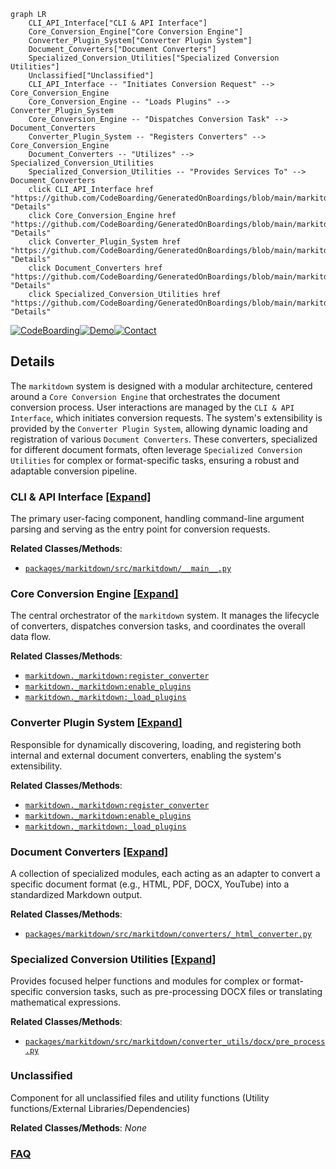 ```mermaid
graph LR
    CLI_API_Interface["CLI & API Interface"]
    Core_Conversion_Engine["Core Conversion Engine"]
    Converter_Plugin_System["Converter Plugin System"]
    Document_Converters["Document Converters"]
    Specialized_Conversion_Utilities["Specialized Conversion Utilities"]
    Unclassified["Unclassified"]
    CLI_API_Interface -- "Initiates Conversion Request" --> Core_Conversion_Engine
    Core_Conversion_Engine -- "Loads Plugins" --> Converter_Plugin_System
    Core_Conversion_Engine -- "Dispatches Conversion Task" --> Document_Converters
    Converter_Plugin_System -- "Registers Converters" --> Core_Conversion_Engine
    Document_Converters -- "Utilizes" --> Specialized_Conversion_Utilities
    Specialized_Conversion_Utilities -- "Provides Services To" --> Document_Converters
    click CLI_API_Interface href "https://github.com/CodeBoarding/GeneratedOnBoardings/blob/main/markitdown/CLI_API_Interface.md" "Details"
    click Core_Conversion_Engine href "https://github.com/CodeBoarding/GeneratedOnBoardings/blob/main/markitdown/Core_Conversion_Engine.md" "Details"
    click Converter_Plugin_System href "https://github.com/CodeBoarding/GeneratedOnBoardings/blob/main/markitdown/Converter_Plugin_System.md" "Details"
    click Document_Converters href "https://github.com/CodeBoarding/GeneratedOnBoardings/blob/main/markitdown/Document_Converters.md" "Details"
    click Specialized_Conversion_Utilities href "https://github.com/CodeBoarding/GeneratedOnBoardings/blob/main/markitdown/Specialized_Conversion_Utilities.md" "Details"
```

[![CodeBoarding](https://img.shields.io/badge/Generated%20by-CodeBoarding-9cf?style=flat-square)](https://github.com/CodeBoarding/CodeBoarding)[![Demo](https://img.shields.io/badge/Try%20our-Demo-blue?style=flat-square)](https://www.codeboarding.org/diagrams)[![Contact](https://img.shields.io/badge/Contact%20us%20-%20contact@codeboarding.org-lightgrey?style=flat-square)](mailto:contact@codeboarding.org)

## Details

The `markitdown` system is designed with a modular architecture, centered around a `Core Conversion Engine` that orchestrates the document conversion process. User interactions are managed by the `CLI & API Interface`, which initiates conversion requests. The system's extensibility is provided by the `Converter Plugin System`, allowing dynamic loading and registration of various `Document Converters`. These converters, specialized for different document formats, often leverage `Specialized Conversion Utilities` for complex or format-specific tasks, ensuring a robust and adaptable conversion pipeline.

### CLI & API Interface [[Expand]](./CLI_API_Interface.md)
The primary user-facing component, handling command-line argument parsing and serving as the entry point for conversion requests.


**Related Classes/Methods**:

- <a href="https://github.com/microsoft/markitdown/blob/main/packages/markitdown/src/markitdown/__main__.py" target="_blank" rel="noopener noreferrer">`packages/markitdown/src/markitdown/__main__.py`</a>


### Core Conversion Engine [[Expand]](./Core_Conversion_Engine.md)
The central orchestrator of the `markitdown` system. It manages the lifecycle of converters, dispatches conversion tasks, and coordinates the overall data flow.


**Related Classes/Methods**:

- <a href="https://github.com/microsoft/markitdown/blob/main/packages/markitdown/src/markitdown/_markitdown.py" target="_blank" rel="noopener noreferrer">`markitdown._markitdown:register_converter`</a>
- <a href="https://github.com/microsoft/markitdown/blob/main/packages/markitdown/src/markitdown/_markitdown.py" target="_blank" rel="noopener noreferrer">`markitdown._markitdown:enable_plugins`</a>
- <a href="https://github.com/microsoft/markitdown/blob/main/packages/markitdown/src/markitdown/_markitdown.py" target="_blank" rel="noopener noreferrer">`markitdown._markitdown:_load_plugins`</a>


### Converter Plugin System [[Expand]](./Converter_Plugin_System.md)
Responsible for dynamically discovering, loading, and registering both internal and external document converters, enabling the system's extensibility.


**Related Classes/Methods**:

- <a href="https://github.com/microsoft/markitdown/blob/main/packages/markitdown/src/markitdown/_markitdown.py" target="_blank" rel="noopener noreferrer">`markitdown._markitdown:register_converter`</a>
- <a href="https://github.com/microsoft/markitdown/blob/main/packages/markitdown/src/markitdown/_markitdown.py" target="_blank" rel="noopener noreferrer">`markitdown._markitdown:enable_plugins`</a>
- <a href="https://github.com/microsoft/markitdown/blob/main/packages/markitdown/src/markitdown/_markitdown.py" target="_blank" rel="noopener noreferrer">`markitdown._markitdown:_load_plugins`</a>


### Document Converters [[Expand]](./Document_Converters.md)
A collection of specialized modules, each acting as an adapter to convert a specific document format (e.g., HTML, PDF, DOCX, YouTube) into a standardized Markdown output.


**Related Classes/Methods**:

- <a href="https://github.com/microsoft/markitdown/blob/main/packages/markitdown/src/markitdown/converters/_html_converter.py" target="_blank" rel="noopener noreferrer">`packages/markitdown/src/markitdown/converters/_html_converter.py`</a>


### Specialized Conversion Utilities [[Expand]](./Specialized_Conversion_Utilities.md)
Provides focused helper functions and modules for complex or format-specific conversion tasks, such as pre-processing DOCX files or translating mathematical expressions.


**Related Classes/Methods**:

- <a href="https://github.com/microsoft/markitdown/blob/main/packages/markitdown/src/markitdown/converter_utils/docx/pre_process.py" target="_blank" rel="noopener noreferrer">`packages/markitdown/src/markitdown/converter_utils/docx/pre_process.py`</a>


### Unclassified
Component for all unclassified files and utility functions (Utility functions/External Libraries/Dependencies)


**Related Classes/Methods**: _None_



### [FAQ](https://github.com/CodeBoarding/GeneratedOnBoardings/tree/main?tab=readme-ov-file#faq)